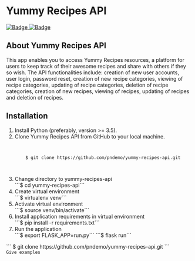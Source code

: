 <h1>Yummy Recipes API</h1>
<a href="https://travis-ci.org/pndemo/yummy-recipes-api">
<img class="notice-badge" src="https://travis-ci.org/pndemo/yummy-recipes-api.svg?branch=develop" alt="Badge"/>
</a>
<a href="https://coveralls.io/github/pndemo/yummy-recipes-api">
<img class="notice-badge" src="https://coveralls.io/repos/github/pndemo/yummy-recipes-api/badge.svg?branch=develop" alt="Badge"/>
</a>
<br/>
<h2>About Yummy Recipes API</h2>
This app enables you to access Yummy Recipes resources, a platform for users to keep track of their awesome recipes and share with others if they so wish. The API functionalities include: creation of new user accounts, user login, password reset, creation of new recipe categories, viewing of recipe categories, updating of recipe categories, deletion of recipe categories, creation of new recipes, viewing of recipes, updating of recipes and deletion of recipes.
<br/>
<h2>Installation</h2>
<ol>
  <li>Install Python (preferably, version >= 3.5).</li>
  <li>Clone Yummy Recipes API from GitHub to your local machine.</li>
  <code>
    <br/>
    $ git clone https://github.com/pndemo/yummy-recipes-api.git
    <br/>
  </code>
  <li>Change directory to yummy-recipes-api</li>
  ```$ cd yummy-recipes-api```
  <li>Create virtual environment</li>
  ```$ virtualenv venv```
  <li>Activate virtual environment</li>
  ```$ source venv/bin/activate```
  <li>Install application requirements in virtual environment</li>
  ```$ pip install -r requirements.txt```
  <li>Run the application</li>
  ```$ export FLASK_APP=run.py```
  ```$ flask run```
</ol> 
```
$ git clone https://github.com/pndemo/yummy-recipes-api.git
```
<code>
Give examples
</code>
